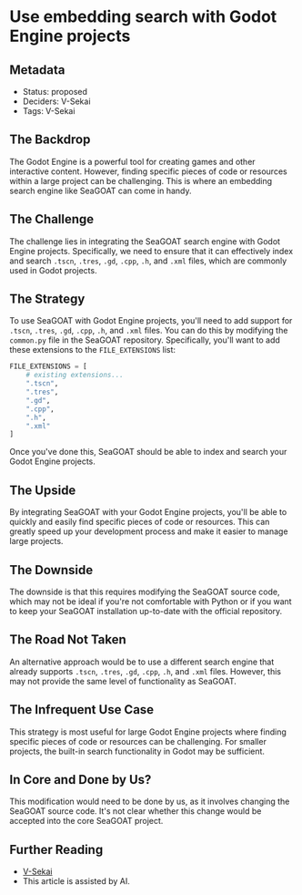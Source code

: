 # Use embedding search with Godot Engine projects

## Metadata

- Status: proposed
- Deciders: V-Sekai
- Tags: V-Sekai

## The Backdrop

The Godot Engine is a powerful tool for creating games and other interactive content. However, finding specific pieces of code or resources within a large project can be challenging. This is where an embedding search engine like SeaGOAT can come in handy.

## The Challenge

The challenge lies in integrating the SeaGOAT search engine with Godot Engine projects. Specifically, we need to ensure that it can effectively index and search `.tscn`, `.tres`, `.gd`, `.cpp`, `.h`, and `.xml` files, which are commonly used in Godot projects.

## The Strategy

To use SeaGOAT with Godot Engine projects, you'll need to add support for `.tscn`, `.tres`, `.gd`, `.cpp`, `.h`, and `.xml` files. You can do this by modifying the `common.py` file in the SeaGOAT repository. Specifically, you'll want to add these extensions to the `FILE_EXTENSIONS` list:

```python
FILE_EXTENSIONS = [
    # existing extensions...
    ".tscn",
    ".tres",
    ".gd",
    ".cpp",
    ".h",
    ".xml"
]
```

Once you've done this, SeaGOAT should be able to index and search your Godot Engine projects.

## The Upside

By integrating SeaGOAT with your Godot Engine projects, you'll be able to quickly and easily find specific pieces of code or resources. This can greatly speed up your development process and make it easier to manage large projects.

## The Downside

The downside is that this requires modifying the SeaGOAT source code, which may not be ideal if you're not comfortable with Python or if you want to keep your SeaGOAT installation up-to-date with the official repository.

## The Road Not Taken

An alternative approach would be to use a different search engine that already supports `.tscn`, `.tres`, `.gd`, `.cpp`, `.h`, and `.xml` files. However, this may not provide the same level of functionality as SeaGOAT.

## The Infrequent Use Case

This strategy is most useful for large Godot Engine projects where finding specific pieces of code or resources can be challenging. For smaller projects, the built-in search functionality in Godot may be sufficient.

## In Core and Done by Us?

This modification would need to be done by us, as it involves changing the SeaGOAT source code. It's not clear whether this change would be accepted into the core SeaGOAT project.

## Further Reading

- [V-Sekai](https://v-sekai.org/)
- This article is assisted by AI.